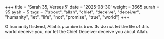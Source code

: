 +++
title = 'Surah 35, Verses 5'
date = '2025-08-30'
weight = 3665
surah = 35
ayah = 5
tags = ["about", "allah", "chief", "deceive", "deceiver", "humanity", "let", "life", "not", "promise", "true", "world"]
+++

O humanity! Indeed, Allah’s promise is true. So do not let the life of this world deceive you, nor let the Chief Deceiver deceive you about Allah.